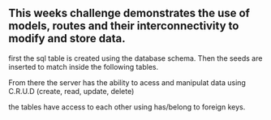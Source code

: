## This weeks challenge demonstrates the use of models, routes and their interconnectivity to modify and store data.

first the sql table is created using the database schema. Then the seeds are inserted to match inside the following tables.

From there the server has the ability to acess and manipulat data using C.R.U.D
(create, read, update, delete)

the tables have access to each other using has/belong to foreign keys.